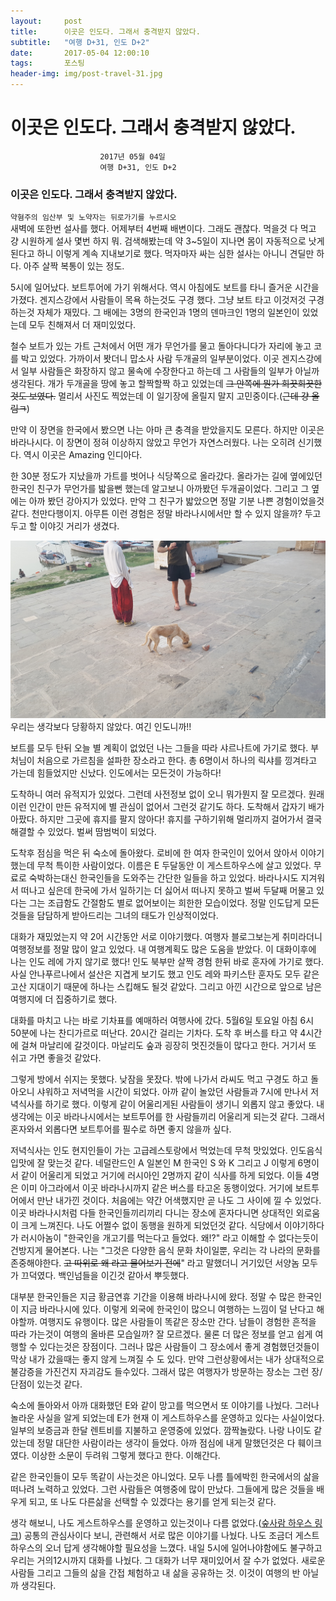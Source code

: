 ```yaml
---
layout:	    post
title: 	    이곳은 인도다. 그래서 충격받지 않았다.
subtitle:   "여행 D+31, 인도 D+2"
date:       2017-05-04 12:00:10 
tags:       포스팅
header-img: img/post-travel-31.jpg
---
```


# 	    이곳은 인도다. 그래서 충격받지 않았다.
```
					2017년 05월 04일
					여행 D+31, 인도 D+2
```


### 이곳은 인도다. 그래서 충격받지 않았다.

`약혐주의 임산부 및 노약자는 뒤로가기를 누르시오`  
새벽에 또한번 설사를 했다. 어제부터 4번째 배변이다. 그래도 괜찮다. 먹을것 다 먹고 걍 시원하게 설사 몇번 하지 뭐. 검색해봤는데 약 3~5일이 지나면 몸이 자동적으로 낫게 된다고 하니 이렇게 계속 지내보기로 했다. 먹자마자 싸는 심한 설사는 아니니 견딜만 하다. 아주 살짝 복통이 있는 정도.

5시에 일어났다. 보트투어에 가기 위해서다. 역시 아침에도 보트를 타니 즐거운 시간을 가졌다. 겐지스강에서 사람들이 목욕 하는것도 구경 했다. 그냥 보트 타고 이것저것 구경하는것 자체가 재밌다. 그 배에는 3명의 한국인과 1명의 덴마크인 1명의 일본인이 있었는데 모두 친해져서 더 재미있었다.

철수 보트가 있는 가트 근처에서 어떤 개가 무언가를 물고 돌아다니다가 자리에 놓고 코를 박고 있었다. 가까이서 봣더니 맙소사 사람 두개골의 일부분이었다. 이곳 겐지스강에서 일부 사람들은 화장하지 않고 물속에 수장한다고 하는데 그 사람들의 일부가 아닐까 생각된다. 개가 두개골을 땅에 놓고 할짝할짝 하고 있었는데 ~~그 안쪽에 뭔가 희끗희끗한것도 보였다.~~ 멀리서 사진도 찍었는데 이 일기장에 올릴지 말지 고민중이다.(~~근데 걍 올림ㅋ~~)

만약 이 장면을 한국에서 봤으면 나는 아마 큰 충격을 받았을지도 모른다. 하지만 이곳은 바라나시다. 이 장면이 정혀 이상하지 않았고 무언가 자연스러웠다. 나는 오히려 신기했다. 역시 이곳은 Amazing 인디아다. 

한 30분 정도가 지났을까 가트를 벗어나 식당쪽으로 올라갔다. 올라가는 길에 옆에있던 한국인 친구가 무언가를 밟을뻔 했는데 알고보니 아까봤던 두개골이었다. 그리고 그 옆에는 아까 봤던 강아지가 있었다. 만약 그 친구가 밟았으면 정말 기분 나쁜 경험이었을것 같다. 천만다행이지. 아무튼 이런 경험은 정말 바라나시에서만 할 수 있지 않을까? 두고두고 할 이야깃 거리가 생겼다.

![](/img/170504-humanbone.jpg)
우리는 생각보다 당황하지 않았다. 여긴 인도니까!!

보트를 모두 탄뒤 오늘 별 계획이 없었던 나는 그들을 따라 샤르나트에 가기로 했다. 부처님이 처음으로 가르침을 설파한 장소라고 한다. 총 6명이서 하나의 릭샤를 낑겨타고 가는데 힘들었지만 신났다. 인도에서는 모든것이 가능하다!

도착하니 여러 유적지가 있었다. 그런데 사전정보 없이 오니 뭐가뭔지 잘 모르겠다. 원래 이런 인간이 만든 유적지에 별 관심이 없어서 그런것 같기도 하다. 도착해서 갑자기 배가 아팠다. 하지만 그곳에 휴지를 팔지 않아다! 휴지를 구하기위해 멀리까지 걸어가서 결국 해결할 수 있었다. 벌써 땀범벅이 되었다.

도착후 점심을 먹은 뒤 숙소에 돌아왔다. 로비에 한 여자 한국인이 있어서 앉아서 이야기했는데 무척 특이한 사람이었다. 이름은 E 두달동안 이 게스트하우스에 살고 있었다. 무료로 숙박하는대신 한국인들을 도와주는 간단한 일들을 하고 있었다. 바라나시도 지겨워서 떠나고 싶은데 한국에 가서 일하기는 더 싫어서 떠나지 못하고 벌써 두달째 머물고 있다는 그는 조급함도 간절함도 별로 없어보이는 희한한 모습이었다. 정말 인도답게 모든것들을 담담하게 받아드리는 그녀의 태도가 인상적이었다.

대화가 재밌었는지 약 2어 시간동안 서로 이야기했다. 여행자 블로그보는게 취미라더니 여행정보를 정말 많이 알고 있었다. 내 여행계획도 많은 도움을 받았다. 이 대화이후에 나는 인도 레에 가지 않기로 했다! 인도 북부만 살짝 경험 한뒤 바로 훈자에 가기로 했다. 사실 안나푸르나에서 설산은 지겹게 보기도 했고 인도 레와 파키스탄 훈자도 모두 같은 고산 지대이기 때문에 하나는 스킵해도 될것 같았다. 그리고 아낀 시간으로 앞으로 남은 여행지에 더 집중하기로 했다.

대화를 마치고 나는 바로 기차표를 예매하러 여행사에 갔다. 5월6일 토요일 아침 6시 50분에 나는 찬디가르로 떠난다. 20시간 걸리는 기차다. 도착 후 버스를 타고 약 4시간에 걸쳐 마날리에 갈것이다. 마날리도 숲과 굉장히 멋진것들이 많다고 한다. 거기서 또 쉬고 가면 좋을것 같았다.

그렇게 방에서 쉬지는 못했다. 낮잠을 못잤다. 밖에 나가서 라씨도 먹고 구경도 하고 돌아오니 샤워하고 저녁먹을 시간이 되었다. 아까 같이 놀았던 사람들과 7시에 만나서 저녁식사를 하기로 했다. 이렇게 같이 어울리게된 사람들이 생기니 외롭지 않고 좋았다. 내생각에는 이곳 바라나시에서는 보트투어를 한 사람들끼리 어울리게 되는것 같다. 그래서 혼자와서 외롭다면 보트투어를 필수로 하면 좋지 않을까 싶다.

저녁식사는 인도 현지인들이 가는 고급레스토랑에서 먹었는데 무척 맛있었다. 인도음식 입맛에 잘 맞는것 같다. 네덜란드인 A 일본인 M 한국인 S 와 K 그리고 J 이렇게 6명이서 같이 어울리게 되었고 거기에 러시아인 2명까지 같이 식사를 하게 되었다. 이들 4명은 이미 아그라에서 이곳 바라나시까지 같은 버스를 타고온 동행이었다. 거기에 보트투어에서 만난 내가낀 것이다. 처음에는 약간 어색했지만 곧 나도 그 사이에 낄 수 있었다. 이곳 바라나시처럼 다들 한국인들끼리끼리 다니는 장소에 혼자다니면 상대적인 외로움이 크게 느껴진다. 나도 어쩔수 없이 동행을 원하게 되었던것 같다. 식당에서 이야기하다가 러시아놈이 "한국인을 개고기를 먹는다고 들었다. 왜!?" 라고 이해할 수 없다는듯이 건방지게 물어본다. 나는 "그것은 다양한 음식 문화 차이일뿐, 우리는 각 나라의 문화를 존중해야한다. ~~고 따위로 왜 라고 물어보기 전에~~" 라고 말했더니 거기있던 서양놈 모두가 끄덕였다. 백인넘들을 이긴것 같아서 뿌듯했다.

대부분 한국인들은 지금 황금연휴 기간을 이용해 바라나시에 왔다. 정말 수 많은 한국인이 지금 바라나시에 있다. 이렇게 외국에 한국인이 많으니 여행하는 느낌이 덜 난다고 해야할까. 여행지도 유행이다. 많은 사람들이 똑같은 장소만 간다. 남들이 경험한 흔적을 따라 가는것이 여행의 올바른 모습일까? 잘 모르겠다. 물론 더 많은 정보를 얻고 쉽게 여행할 수 있다는것은 장점이다. 그러나 많은 사람들이 그 장소에서 좋게 경험했던것들이 막상 내가 갔을때는 좋지 않게 느껴질 수 도 있다. 만약 그런상황에서는 내가 상대적으로 불감증을 가진건지 자괴감도 들수있다. 그래서 많은 여행자가 방문하는 장소는 그런 장/단점이 있는것 같다.

숙소에 돌아와서 아까 대화했던 E와 같이 망고를 먹으면서 또 이야기를 나눴다. 그러나 놀라운 사실을 알게 되었는데 E가 현재 이 게스트하우스를 운영하고 있다는 사실이었다. 일부의 보증금과 한달 렌트비를 지불하고 운영중에 있었다. 깜짝놀랐다. 나랑 나이도 같았는데 정말 대단한 사람이라는 생각이 들었다. 아까 점심에 내게 말했던것은 다 훼이크였다. 이상한 소문이 두려워 그렇게 했다고 한다. 이해간다.

같은 한국인들이 모두 똑같이 사는것은 아니었다. 모두 나름 틀에박힌 한국에서의 삶을 떠나려 노력하고 있었다. 그런 사람들은 여행중에 많이 만났다. 그들에게 많은 것들을 배우게 되고, 또 나도 다른삶을 선택할 수 있겠다는 용기를 얻게 되는것 같다.

생각 해보니, 나도 게스트하우스를 운영하고 있는것이나 다름 없었다.([숲사람 하우스 링크](https://www.airbnb.co.kr/rooms/17832761?s=51)) 공통의 관심사이다 보니, 관련해서 서로 많은 이야기를 나눴다. 나도 조금더 게스트하우스의 오너 답게 생각해야할 필요성을 느꼈다. 내일 5시에 일어나야함에도 불구하고 우리는 거의12시까지 대화를 나눴다. 그 대화가 너무 재미있어서 잘 수가 없었다. 새로운 사람들 그리고 그들의 삶을 간접 체험하고 내 삶을 공유하는 것. 이것이 여행의 반 아닐까 생각된다.

